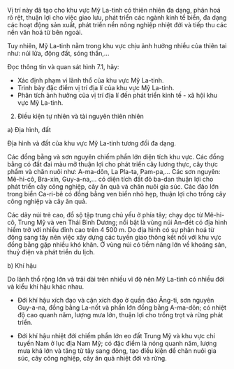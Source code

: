 Vị trí này đã tạo cho khu vực Mỹ La-tinh có thiên nhiên đa dạng, phân hoá rõ rệt, thuận lợi cho việc giao lưu, phát triển các ngành kinh tế biển, đa dạng các hoạt động sản xuất, phát triển nền nông nghiệp nhiệt đới và tiếp thu các nền văn hoá từ bên ngoài.

Tuy nhiên, Mỹ La-tinh nằm trong khu vực chịu ảnh hưởng nhiều của thiên tai như: núi lửa, động đất, sóng thần,...

Đọc thông tin và quan sát hình 7.1, hãy:
- Xác định phạm vi lãnh thổ của khu vực Mỹ La-tinh.
- Trình bày đặc điểm vị trí địa lí của khu vực Mỹ La-tinh.
- Phân tích ảnh hưởng của vị trí địa lí đến phát triển kinh tế - xã hội khu vực Mỹ La-tinh.

2. Điều kiện tự nhiên và tài nguyên thiên nhiên

a) Địa hình, đất

Địa hình và đất của khu vực Mỹ La-tinh tương đối đa dạng.

Các đồng bằng và sơn nguyên chiếm phần lớn diện tích khu vực. Các đồng bằng có đất đai màu mỡ thuận lợi cho phát triển cây lương thực, cây thực phẩm và chăn nuôi như: A-ma-dôn, La Pla-ta, Pam-pa,... Các sơn nguyên: Mê-hi-cô, Bra-xin, Guy-a-na,... có diện tích đất đỏ ba-dan thuận lợi cho phát triển cây công nghiệp, cây ăn quả và chăn nuôi gia súc. Các đảo lớn trong biển Ca-ri-bê có đồng bằng ven biển nhỏ hẹp, thuận lợi cho trồng cây công nghiệp và cây ăn quả.

Các dãy núi trẻ cao, đồ sộ tập trung chủ yếu ở phía tây; chạy dọc từ Mê-hi-cô, Trung Mỹ và ven Thái Bình Dương; nổi bật là vùng núi An-đét có địa hình hiểm trở với nhiều đỉnh cao trên 4 500 m. Do địa hình có sự phân hoá từ đông sang tây nên việc xây dựng các tuyến giao thông kết nối với khu vực đồng bằng gặp nhiều khó khăn. Ở vùng núi có tiềm năng lớn về khoáng sản, thuỷ điện và phát triển du lịch.

b) Khí hậu

Do lãnh thổ rộng lớn và trải dài trên nhiều vĩ độ nên Mỹ La-tinh có nhiều đới và kiểu khí hậu khác nhau.

- Đới khí hậu xích đạo và cận xích đạo ở quần đảo Ăng-ti, sơn nguyên Guy-a-na, đồng bằng La-nốt và phần lớn đồng bằng A-ma-dôn; có nhiệt độ cao quanh năm, lượng mưa lớn, thuận lợi cho trồng trọt và rừng phát triển.

- Đới khí hậu nhiệt đới chiếm phần lớn eo đất Trung Mỹ và khu vực chí tuyến Nam ở lục địa Nam Mỹ; có đặc điểm là nóng quanh năm, lượng mưa khá lớn và tăng từ tây sang đông, tạo điều kiện để chăn nuôi gia súc, cây công nghiệp, cây ăn quả nhiệt đới và rừng.